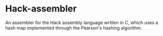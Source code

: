# Hack-assembler
An assembler for the Hack assembly language written in C, which uses a hash map implemented through the Pearson's hashing algorithm.
